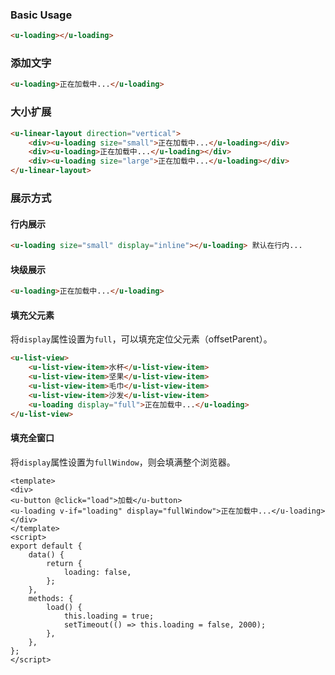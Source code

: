 ### Basic Usage

``` html
<u-loading></u-loading>
```

### 添加文字

``` html
<u-loading>正在加载中...</u-loading>
```

### 大小扩展

``` html
<u-linear-layout direction="vertical">
    <div><u-loading size="small">正在加载中...</u-loading></div>
    <div><u-loading>正在加载中...</u-loading></div>
    <div><u-loading size="large">正在加载中...</u-loading></div>
</u-linear-layout>
```

### 展示方式

#### 行内展示

``` html
<u-loading size="small" display="inline"></u-loading> 默认在行内...
```

#### 块级展示

``` html
<u-loading>正在加载中...</u-loading>
```

#### 填充父元素

将`display`属性设置为`full`，可以填充定位父元素（offsetParent）。

``` html
<u-list-view>
    <u-list-view-item>水杯</u-list-view-item>
    <u-list-view-item>坚果</u-list-view-item>
    <u-list-view-item>毛巾</u-list-view-item>
    <u-list-view-item>沙发</u-list-view-item>
    <u-loading display="full">正在加载中...</u-loading>
</u-list-view>
```

#### 填充全窗口

将`display`属性设置为`fullWindow`，则会填满整个浏览器。

``` vue
<template>
<div>
<u-button @click="load">加载</u-button>
<u-loading v-if="loading" display="fullWindow">正在加载中...</u-loading>
</div>
</template>
<script>
export default {
    data() {
        return {
            loading: false,
        };
    },
    methods: {
        load() {
            this.loading = true;
            setTimeout(() => this.loading = false, 2000);
        },
    },
};
</script>
```
